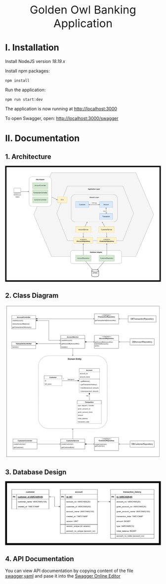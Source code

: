 <p style="font-size: 36px; text-align: center">Golden Owl Banking Application</p>

# I. Installation

Install NodeJS version *18.19.x*

Install npm packages:

```
npm install
```

Run the application:

```
npm run start:dev
```

The application is now running at [http://localhost:3000]([http://localhost:3000])

To open Swagger, open: [http://localhost:3000/swagger](http://localhost:3000/swagger)

# II. Documentation

## 1. Architecture

![1712457191760](image/README/architecture.png)

## 2. Class Diagram

![1712457322643](image/README/class_diagram.png)

## 3. Database Design

![1712458480202](image/README/database_diagram.png)

## 4. API Documentation

You can view API documentation by copying content of the file [swagger,yaml](docs/swagger.yaml) and pase it into the [Swagger Online Editor](https://editor.swagger.io)
